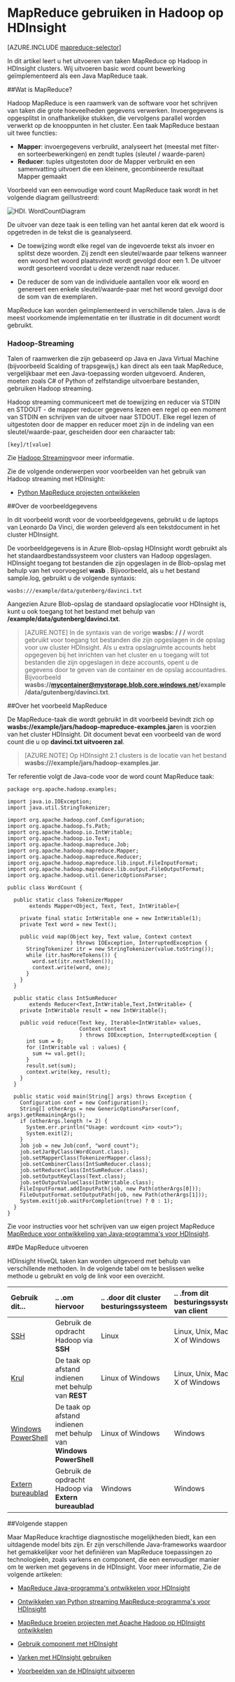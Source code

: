 <properties
   pageTitle="MapReduce met Hadoop op HDInsight | Microsoft Azure"
   description="Informatie over het uit te voeren taken MapReduce op Hadoop in clusters van HDInsight. U zult een elementaire word count bewerking geïmplementeerd als een functie van Java MapReduce uitvoeren."
   services="hdinsight"
   documentationCenter=""
   authors="Blackmist"
   manager="jhubbard"
   editor="cgronlun"
    tags="azure-portal"/>

<tags
   ms.service="hdinsight"
   ms.devlang="na"
   ms.topic="article"
   ms.tgt_pltfrm="na"
   ms.workload="big-data"
   ms.date="08/23/2016"
   ms.author="larryfr"/>

# <a name="use-mapreduce-in-hadoop-on-hdinsight"></a>MapReduce gebruiken in Hadoop op HDInsight

[AZURE.INCLUDE [mapreduce-selector](../../includes/hdinsight-selector-use-mapreduce.md)]

In dit artikel leert u het uitvoeren van taken MapReduce op Hadoop in HDInsight clusters. Wij uitvoeren basic word count bewerking geïmplementeerd als een Java MapReduce taak.

##<a id="whatis"></a>Wat is MapReduce?

Hadoop MapReduce is een raamwerk van de software voor het schrijven van taken die grote hoeveelheden gegevens verwerken. Invoergegevens is opgesplitst in onafhankelijke stukken, die vervolgens parallel worden verwerkt op de knooppunten in het cluster. Een taak MapReduce bestaan uit twee functies:

* **Mapper**: invoergegevens verbruikt, analyseert het (meestal met filter- en sorteerbewerkingen) en zendt tuples (sleutel / waarde-paren)
* **Reducer**: tuples uitgestoten door de Mapper verbruikt en een samenvatting uitvoert die een kleinere, gecombineerde resultaat Mapper gemaakt

Voorbeeld van een eenvoudige word count MapReduce taak wordt in het volgende diagram geïllustreerd:

![HDI. WordCountDiagram][image-hdi-wordcountdiagram]

De uitvoer van deze taak is een telling van het aantal keren dat elk woord is opgetreden in de tekst die is geanalyseerd.

* De toewijzing wordt elke regel van de ingevoerde tekst als invoer en splitst deze woorden. Zij zendt een sleutel/waarde paar telkens wanneer een woord het woord plaatsvindt wordt gevolgd door een 1. De uitvoer wordt gesorteerd voordat u deze verzendt naar reducer.

* De reducer de som van de individuele aantallen voor elk woord en genereert een enkele sleutel/waarde-paar met het woord gevolgd door de som van de exemplaren.

MapReduce kan worden geïmplementeerd in verschillende talen. Java is de meest voorkomende implementatie en ter illustratie in dit document wordt gebruikt.

### <a name="hadoop-streaming"></a>Hadoop-Streaming

Talen of raamwerken die zijn gebaseerd op Java en Java Virtual Machine (bijvoorbeeld Scalding of trapsgewijs,) kan direct als een taak MapReduce, vergelijkbaar met een Java-toepassing worden uitgevoerd. Anderen, moeten zoals C# of Python of zelfstandige uitvoerbare bestanden, gebruiken Hadoop streaming.

Hadoop streaming communiceert met de toewijzing en reducer via STDIN en STDOUT - de mapper reducer gegevens lezen een regel op een moment van STDIN en schrijven van de uitvoer naar STDOUT. Elke regel lezen of uitgestoten door de mapper en reducer moet zijn in de indeling van een sleutel/waarde-paar, gescheiden door een charaacter tab:

    [key]/t[value]

Zie [Hadoop Streaming](http://hadoop.apache.org/docs/r1.2.1/streaming.html)voor meer informatie.

Zie de volgende onderwerpen voor voorbeelden van het gebruik van Hadoop streaming met HDInsight:

* [Python MapReduce projecten ontwikkelen](hdinsight-hadoop-streaming-python.md)

##<a id="data"></a>Over de voorbeeldgegevens

In dit voorbeeld wordt voor de voorbeeldgegevens, gebruikt u de laptops van Leonardo Da Vinci, die worden geleverd als een tekstdocument in het cluster HDInsight.

De voorbeeldgegevens is in Azure Blob-opslag HDInsight wordt gebruikt als het standaardbestandssysteem voor clusters van Hadoop opgeslagen. HDInsight toegang tot bestanden die zijn opgeslagen in de Blob-opslag met behulp van het voorvoegsel **wasb** . Bijvoorbeeld, als u het bestand sample.log, gebruikt u de volgende syntaxis:

    wasbs:///example/data/gutenberg/davinci.txt

Aangezien Azure Blob-opslag de standaard opslaglocatie voor HDInsight is, kunt u ook toegang tot het bestand met behulp van **/example/data/gutenberg/davinci.txt**.

> [AZURE.NOTE] In de syntaxis van de vorige **wasbs: / / /** wordt gebruikt voor toegang tot bestanden die zijn opgeslagen in de opslag voor uw cluster HDInsight. Als u extra opslagruimte accounts hebt opgegeven bij het inrichten van het cluster en u toegang wilt tot bestanden die zijn opgeslagen in deze accounts, opent u de gegevens door te geven van de container en de opslag accountadres. Bijvoorbeeld **wasbs://mycontainer@mystorage.blob.core.windows.net/example/data/gutenberg/davinci.txt**.

##<a id="job"></a>Over het voorbeeld MapReduce

De MapReduce-taak die wordt gebruikt in dit voorbeeld bevindt zich op **wasbs://example/jars/hadoop-mapreduce-examples.jar**en is voorzien van het cluster HDInsight. Dit document bevat een voorbeeld van de word count die u op **davinci.txt uitvoeren zal**.

> [AZURE.NOTE] Op HDInsight 2.1 clusters is de locatie van het bestand **wasbs:///example/jars/hadoop-examples.jar**.

Ter referentie volgt de Java-code voor de word count MapReduce taak:

    package org.apache.hadoop.examples;

    import java.io.IOException;
    import java.util.StringTokenizer;

    import org.apache.hadoop.conf.Configuration;
    import org.apache.hadoop.fs.Path;
    import org.apache.hadoop.io.IntWritable;
    import org.apache.hadoop.io.Text;
    import org.apache.hadoop.mapreduce.Job;
    import org.apache.hadoop.mapreduce.Mapper;
    import org.apache.hadoop.mapreduce.Reducer;
    import org.apache.hadoop.mapreduce.lib.input.FileInputFormat;
    import org.apache.hadoop.mapreduce.lib.output.FileOutputFormat;
    import org.apache.hadoop.util.GenericOptionsParser;

    public class WordCount {

      public static class TokenizerMapper
           extends Mapper<Object, Text, Text, IntWritable>{

        private final static IntWritable one = new IntWritable(1);
        private Text word = new Text();

        public void map(Object key, Text value, Context context
                        ) throws IOException, InterruptedException {
          StringTokenizer itr = new StringTokenizer(value.toString());
          while (itr.hasMoreTokens()) {
            word.set(itr.nextToken());
            context.write(word, one);
          }
        }
      }

      public static class IntSumReducer
           extends Reducer<Text,IntWritable,Text,IntWritable> {
        private IntWritable result = new IntWritable();

        public void reduce(Text key, Iterable<IntWritable> values,
                           Context context
                           ) throws IOException, InterruptedException {
          int sum = 0;
          for (IntWritable val : values) {
            sum += val.get();
          }
          result.set(sum);
          context.write(key, result);
        }
      }

      public static void main(String[] args) throws Exception {
        Configuration conf = new Configuration();
        String[] otherArgs = new GenericOptionsParser(conf, args).getRemainingArgs();
        if (otherArgs.length != 2) {
          System.err.println("Usage: wordcount <in> <out>");
          System.exit(2);
        }
        Job job = new Job(conf, "word count");
        job.setJarByClass(WordCount.class);
        job.setMapperClass(TokenizerMapper.class);
        job.setCombinerClass(IntSumReducer.class);
        job.setReducerClass(IntSumReducer.class);
        job.setOutputKeyClass(Text.class);
        job.setOutputValueClass(IntWritable.class);
        FileInputFormat.addInputPath(job, new Path(otherArgs[0]));
        FileOutputFormat.setOutputPath(job, new Path(otherArgs[1]));
        System.exit(job.waitForCompletion(true) ? 0 : 1);
      }
    }

Zie voor instructies voor het schrijven van uw eigen project MapReduce [MapReduce voor ontwikkeling van Java-programma's voor HDInsight](hdinsight-develop-deploy-java-mapreduce-linux.md).

##<a id="run"></a>De MapReduce uitvoeren

HDInsight HiveQL taken kan worden uitgevoerd met behulp van verschillende methoden. In de volgende tabel om te beslissen welke methode u gebruikt en volg de link voor een overzicht.

| **Gebruik dit**...                                                    | **.. .om hiervoor**                                       | .. .door dit **cluster besturingssysteem** | .. .from dit **besturingssysteem van client** |
|:-------------------------------------------------------------------|:--------------------------------------------------------|:------------------------------------------|:-----------------------------------------|
| [SSH](hdinsight-hadoop-use-mapreduce-ssh.md)                       | Gebruik de opdracht Hadoop via **SSH**                  | Linux                                     | Linux, Unix, Mac OS X of Windows        |
| [Krul](hdinsight-hadoop-use-mapreduce-curl.md)                     | De taak op afstand indienen met behulp van **REST**               | Linux of Windows                          | Linux, Unix, Mac OS X of Windows        |
| [Windows PowerShell](hdinsight-hadoop-use-mapreduce-powershell.md) | De taak op afstand indienen met behulp van **Windows PowerShell** | Linux of Windows                          | Windows                                  |
| [Extern bureaublad](hdinsight-hadoop-use-mapreduce-remote-desktop)    | Gebruik de opdracht Hadoop via **Extern bureaublad**       | Windows                                   | Windows                                  |

##<a id="nextsteps"></a>Volgende stappen

Maar MapReduce krachtige diagnostische mogelijkheden biedt, kan een uitdagende model bits zijn. Er zijn verschillende Java-frameworks waardoor het gemakkelijker voor het definiëren van MapReduce toepassingen zo technologieën, zoals varkens en component, die een eenvoudiger manier om te werken met gegevens in de HDInsight. Voor meer informatie, Zie de volgende artikelen:

* [MapReduce Java-programma's ontwikkelen voor HDInsight](hdinsight-develop-deploy-java-mapreduce-linux.md)

* [Ontwikkelen van Python streaming MapReduce-programma's voor HDInsight](hdinsight-hadoop-streaming-python.md)

* [MapReduce broeien projecten met Apache Hadoop op HDInsight ontwikkelen](hdinsight-hadoop-mapreduce-scalding.md)

* [Gebruik component met HDInsight][hdinsight-use-hive]

* [Varken met HDInsight gebruiken][hdinsight-use-pig]

* [Voorbeelden van de HDInsight uitvoeren][hdinsight-samples]


[hdinsight-upload-data]: hdinsight-upload-data.md
[hdinsight-get-started]: hdinsight-hadoop-linux-tutorial-get-started.md
[hdinsight-develop-mapreduce-jobs]: hdinsight-develop-deploy-java-mapreduce-linux.md
[hdinsight-use-hive]: hdinsight-use-hive.md
[hdinsight-use-pig]: hdinsight-use-pig.md
[hdinsight-samples]: hdinsight-run-samples.md
[hdinsight-provision]: hdinsight-provision-clusters.md

[powershell-install-configure]: ../powershell-install-configure.md

[image-hdi-wordcountdiagram]: ./media/hdinsight-use-mapreduce/HDI.WordCountDiagram.gif
